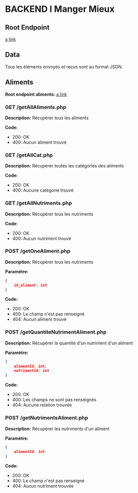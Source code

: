 # BACKEND I Manger Mieux

## Root Endpoint

[a link](http://localhost/IDAW/Projet/backend/controllers)

## Data

Tous les éléments envoyés et reçus sont au format JSON.

## Aliments

**Root endpoint aliments:** [a link](/aliments)

### GET /getAllAliments.php

**Description:** Récupérer tous les aliments

**Code:**

- 200: OK
- 400: Aucun aliment trouvé

### GET /getAllCat.php

**Description:** Récupérer toutes les catégories des aliments

**Code:**

- 200: OK
- 400: Aucune catégorie trouvé

### GET /getAllNutriments.php

**Description:** Récupérer tous les nutriments

**Code:**

- 200: OK
- 400: Aucun nutriment trouvé

### POST /getOneAliment.php

**Description:** Récupérer tous les nutriments

**Paramètre:**

```json
{
    id_aliment: int
}
```

**Code:**

- 200: OK
- 400: Le champ n'est pas renseigné
- 404: Aucun aliment trouvé

### POST /getQuantiteNutrimentAliment.php

**Description:** Récupérer la quantité d'un nutriment d'un aliment

**Paramètre:**

```json
{
    alimentId: int,
    nutrimentId: int
}
```

**Code:**

- 200: OK
- 400: Les champs ne sont pas renseignés
- 404: Aucune relation trouvée

### POST /getNutrimentsAliment.php

**Description:** Récupérer les nutriments d'un aliment

**Paramètre:**

```json
{
    alimentId: int
}
```

**Code:**

- 200: OK
- 400: Le champ n'est pas renseigné
- 404: Aucun nutriment trouvée
